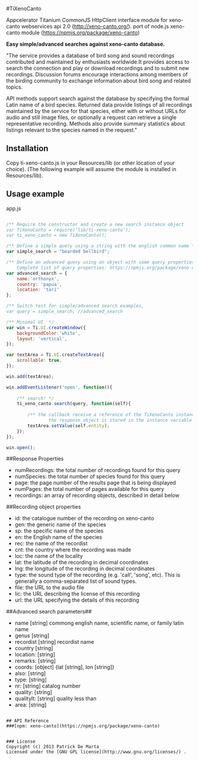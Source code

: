 #TiXenoCanto

Appcelerator Titanium CommonJS HttpClient interface module
for xeno-canto webservices api 2.0 (http://xeno-canto.org/). 
port of node.js xeno-canto module (https://npmjs.org/package/xeno-canto) 

**Easy simple/advanced searches against xeno-canto database.**

"The service provides a database of bird song and sound recordings contributed 
and maintained by enthusiasts worldwide.It provides access to search the
connection and play or download recordings and to submit new recordings.
Discussion forums encourage interactions among members of the birding community 
to exchange information about bird song and related topics.

API methods support search against the database by specifying the formal Latin 
name of a bird species. Returned data provide listings of all recordings 
maintained by the service for that species, either with or without URLs for
audio and still image files, or optionally a request can retrieve a single
representative recording. Methods also provide summary statistics about
listings relevant to the species named in the request." 


## Installation
Copy ti-xeno-canto.js in your Resources/lib (or other location of your choice).
(The following example will assume the module is installed in Resources/lib).

## Usage example

app.js
```javascript

/** Require the constructor and create a new search instance object
var TiXenoCanto = require('lib/ti-xeno-canto');
var ti_xeno_canto = new TiXenoCanto();

/** Define a simple query using a string with the english common name */
var simple_search = "bearded bellbird";

/** Define an advanced query using an object with some query properties.
    Complete list of query properties: https://npmjs.org/package/xeno-canto */
var advanced_search = {
	name:'orthonyx',
	country: 'papua',
	location: 'tari'
};

/** Switch test for simple/advanced search examples, 
var query = simple_search; //advanced_search

/** Minimal UI  */
var win = Ti.UI.createWindow({
	backgroundColor:'white',
	layout: 'vertical',
});

var textArea = Ti.UI.createTextArea({
	scrollable: true,
});

win.add(textArea);

win.addEventListener('open', function(){
	
	/** search! */
	ti_xeno_canto.search(query, function(self){
	
		/** the callback receive a reference of the TiXenoCanto instance,
	    	    the response object is stored in the instance variable 'entity' */
		textArea.setValue(self.entity);
	});
});

win.open();
```



##Response Properties

- numRecordings: the total number of recordings found for this query
- numSpecies: the total number of species found for this query
- page: the page number of the results page that is being displayed
- numPages: the total number of pages available for this query
- recordings: an array of recording objects, described in detail below


##Recording object properties

- id: the catalogue number of the recording on xeno-canto
- gen: the generic name of the species
- sp: the specific name of the species
- en: the English name of the species
- rec: the name of the recordist
- cnt: the country where the recording was made
- loc: the name of the locality
- lat: the latitude of the recording in decimal coordinates
- lng: the longitude of the recording in decimal coordinates
- type: the sound type of the recording (e.g. 'call', 'song', etc). This is generally a comma-separated list of sound types.
- file: the URL to the audio file
- lic: the URL describing the license of this recording
- url: the URL specifying the details of this recording


##Advanced search parameters##

* name [string]  commong english name, scientific name, or family latin name
* genus [string] 
* recordist [string] recordist name
* country [string] 
* location: [string]
* remarks: [string]
* coords: [object] {lat [string], lon [string]}
* also: [string]
* type: [string]
* nr: [string] catalog number 
* quality: [string]
* qualitylt: [string] quality less than
* area: [string]
```

## API Reference
###[npm: xeno-canto](https://npmjs.org/package/xeno-canto)


### License
Copyright (c) 2013 Patrick De Marta  
Licensed under the [GNU GPL license](http://www.gnu.org/licenses/) .



